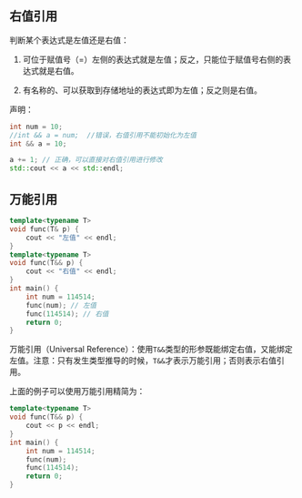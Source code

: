 ## 右值引用

判断某个表达式是左值还是右值：

1) 可位于赋值号（=）左侧的表达式就是左值；反之，只能位于赋值号右侧的表达式就是右值。

2) 有名称的、可以获取到存储地址的表达式即为左值；反之则是右值。

声明：
```cpp
int num = 10;
//int && a = num;  //错误，右值引用不能初始化为左值
int && a = 10;

a += 1; // 正确，可以直接对右值引用进行修改
std::cout << a << std::endl;
```

## 万能引用

```cpp
template<typename T>
void func(T& p) {
    cout << "左值" << endl;
}
template<typename T>
void func(T&& p) {
    cout << "右值" << endl;
}
int main() {
    int num = 114514;
    func(num); // 左值
    func(114514); // 右值
    return 0;
}
```

万能引用（Universal Reference）：使用`T&&`类型的形参既能绑定右值，又能绑定左值。注意：只有发生类型推导的时候，`T&&`才表示万能引用；否则表示右值引用。

上面的例子可以使用万能引用精简为：

```cpp
template<typename T>
void func(T&& p) {
    cout << p << endl;
}
int main() {
    int num = 114514;
    func(num);
    func(114514);
    return 0;
}
```